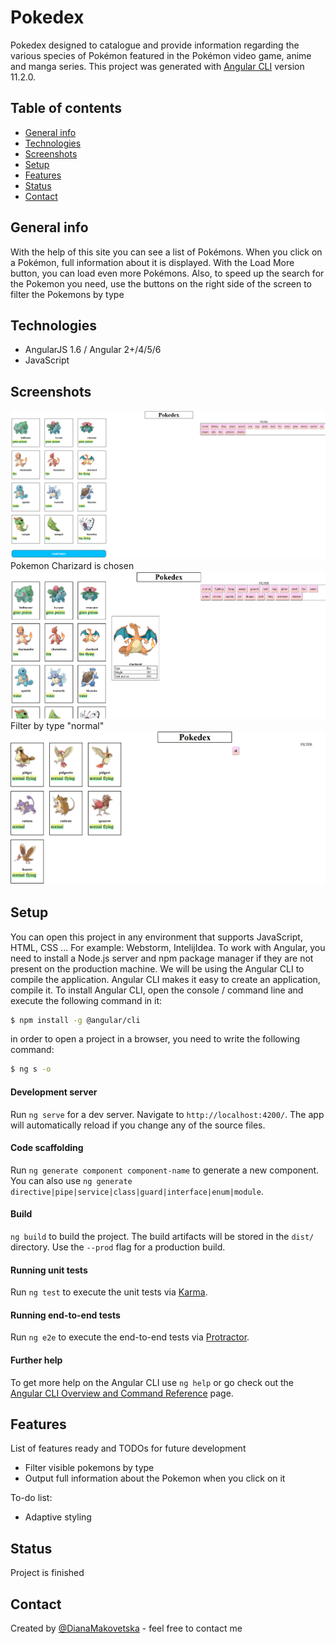 # Pokedex
Pokedex designed to catalogue and provide information regarding the various species of Pokémon featured in the Pokémon video game, anime and manga series.
This project was generated with [Angular CLI](https://github.com/angular/angular-cli) version 11.2.0.

 ## Table of contents
* [General info](#general-info)
* [Technologies](#technologies)
* [Screenshots](#screenshots)
* [Setup](#setup)
* [Features](#features)
* [Status](#status)
* [Contact](#contact)

## General info
With the help of this site you can see a list of Pokémons. When you click on a Pokémon, full information about it is displayed. With the Load More button, you can load even more Pokémons. Also, to speed up the search for the Pokemon you need, use the buttons on the right side of the screen to filter the Pokemons by type
## Technologies
  - AngularJS 1.6 / Angular 2+/4/5/6
  - JavaScript
## Screenshots
![Example screenshot](./pokedex_img1.png)
Pokemon Charizard is chosen
![Example screenshot](./pokedex_img2.png)
Filter by type "normal"
![Example screenshot](./pokedex_img3.png)

## Setup

You can open this project in any environment that supports JavaScript, HTML, CSS ... For example: Webstorm, IntelijIdea.
To work with Angular, you need to install a Node.js server and npm package manager if they are not present on the production machine.
We will be using the Angular CLI to compile the application. Angular CLI makes it easy to create an application, compile it.
To install Angular CLI, open the console / command line and execute the following command in it:

```sh
$ npm install -g @angular/cli
```

in order to open a project in a browser, you need to write the following command:

```sh
$ ng s -o
```
#### Development server

Run `ng serve` for a dev server. Navigate to `http://localhost:4200/`. The app will automatically reload if you change any of the source files.

#### Code scaffolding

Run `ng generate component component-name` to generate a new component. You can also use `ng generate directive|pipe|service|class|guard|interface|enum|module`.

#### Build

 `ng build` to build the project. The build artifacts will be stored in the `dist/` directory. Use the `--prod` flag for a production build.

#### Running unit tests

Run `ng test` to execute the unit tests via [Karma](https://karma-runner.github.io).

#### Running end-to-end tests

Run `ng e2e` to execute the end-to-end tests via [Protractor](http://www.protractortest.org/).

#### Further help

To get more help on the Angular CLI use `ng help` or go check out the [Angular CLI Overview and Command Reference](https://angular.io/cli) page.

## Features
List of features ready and TODOs for future development
* Filter visible pokemons by type
* Output full information about the Pokemon when you click on it

To-do list:
* Adaptive styling
## Status
Project is finished
## Contact
Created by [@DianaMakovetska](https://github.com/DianaMakovetskaya) - feel free to contact me






